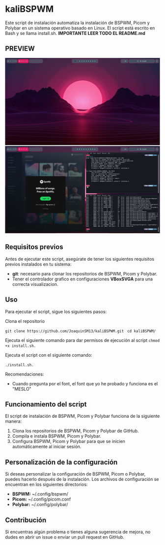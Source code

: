 # kaliBSPWM

Este script de instalación automatiza la instalación de BSPWM, Picom y Polybar en un sistema operativo basado en Linux. El script está escrito en Bash y se llama install.sh.
**IMPORTANTE LEER TODO EL README.md**

## PREVIEW

![](preview/Kali1.png)
![](preview/Kali2.png)

## Requisitos previos

Antes de ejecutar este script, asegúrate de tener los siguientes requisitos previos instalados en tu sistema:

- **git**: necesario para clonar los repositorios de BSPWM, Picom y Polybar.
- Tener el controlador grafico en configuraciones **VBoxSVGA** para una correcta visualizacion. 

## Uso
Para ejecutar el script, sigue los siguientes pasos:

Clona el repositorio

```git clone https://github.com/JoaquinSM13/kaliBSPWM.git ```
```cd kaliBSPWM/```

Ejecuta el siguiente comando para dar permisos de ejecución al script
```chmod +x install.sh.```

Ejecuta el script con el siguiente comando: 

```./install.sh.```

Recomendaciones: 
- Cuando pregunta por el font, el font que yo he probado y funciona es el "MESLO"

## Funcionamiento del script

El script de instalación de BSPWM, Picom y Polybar funciona de la siguiente manera:

1. Clona los repositorios de BSPWM, Picom y Polybar de GitHub.
2. Compila e instala BSPWM, Picom y Polybar.
3. Configura BSPWM, Picom y Polybar para que se inicien automáticamente al iniciar sesión.

## Personalización de la configuración

Si deseas personalizar la configuración de BSPWM, Picom o Polybar, puedes hacerlo después de la instalación. Los archivos de configuración se encuentran en los siguientes directorios:

- **BSPWM:** ~/.config/bspwm/
- **Picom:** ~/.config/picom.conf
- **Polybar:** ~/.config/polybar/

## Contribución

Si encuentras algún problema o tienes alguna sugerencia de mejora, no dudes en abrir un issue o enviar un pull request en GitHub.
